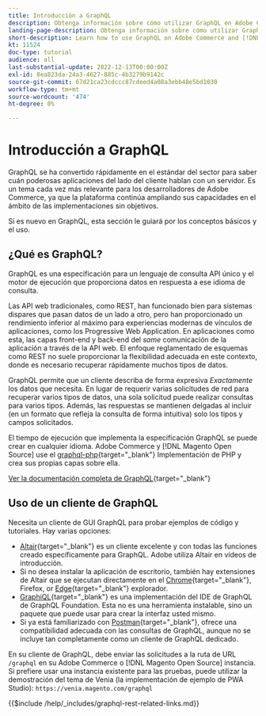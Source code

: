 ```yaml
---
title: Introducción a GraphQL
description: Obtenga información sobre cómo utilizar GraphQL en Adobe Commerce y [!DNL Magento Open Source]. Uso de llamadas de GET y POST de GraphQL para Adobe Commerce y [!DNL Magento Open Source].
landing-page-description: Obtenga información sobre cómo utilizar GraphQL en Adobe Commerce y [!DNL Magento Open Source]. Uso de llamadas de GET y POST de GraphQL para Adobe Commerce y [!DNL Magento Open Source].
short-description: Learn how to use GraphQL on Adobe Commerce and [!DNL Magento Open Source]. Use GraphQL GET and POST calls for Adobe Commerce and [!DNL Magento Open Source].
kt: 11524
doc-type: tutorial
audience: all
last-substantial-update: 2022-12-13T00:00:00Z
exl-id: 8ea823da-24a3-4627-885c-4b3279b9142c
source-git-commit: 67d21ca23cdccc87cdeed4a08a3ebb48e5bd1030
workflow-type: tm+mt
source-wordcount: '474'
ht-degree: 0%

---
```


# Introducción a GraphQL

GraphQL se ha convertido rápidamente en el estándar del sector para saber cuán poderosas aplicaciones del lado del cliente hablan con un servidor. Es un tema cada vez más relevante para los desarrolladores de Adobe Commerce, ya que la plataforma continúa ampliando sus capacidades en el ámbito de las implementaciones sin objetivos.

Si es nuevo en GraphQL, esta sección le guiará por los conceptos básicos y el uso.

## ¿Qué es GraphQL?

GraphQL es una especificación para un lenguaje de consulta API único y el motor de ejecución que proporciona datos en respuesta a ese idioma de consulta.

Las API web tradicionales, como REST, han funcionado bien para sistemas dispares que pasan datos de un lado a otro, pero han proporcionado un rendimiento inferior al máximo para experiencias modernas de vínculos de aplicaciones, como los Progressive Web Application. En aplicaciones como esta, las capas front-end y back-end del _same_ comunicación de la aplicación a través de la API web. El enfoque reglamentado de esquemas como REST no suele proporcionar la flexibilidad adecuada en este contexto, donde es necesario recuperar rápidamente muchos tipos de datos.

GraphQL permite que un cliente describa de forma expresiva _Exactamente_ los datos que necesita. En lugar de requerir varias solicitudes de red para recuperar varios tipos de datos, una sola solicitud puede realizar consultas para varios tipos. Además, las respuestas se mantienen delgadas al incluir (en un formato que refleja la consulta de forma intuitiva) solo los tipos y campos solicitados.

El tiempo de ejecución que implementa la especificación GraphQL se puede crear en cualquier idioma. Adobe Commerce y [!DNL Magento Open Source] use el
[graphql-php](https://webonyx.github.io/graphql-php/){target="_blank"} Implementación de PHP y crea sus propias capas sobre ella.

[Ver la documentación completa de GraphQL](https://graphql.org/learn){target="_blank"}

## Uso de un cliente de GraphQL

Necesita un cliente de GUI GraphQL para probar ejemplos de código y tutoriales. Hay varias opciones:

* [Altair](https://altairgraphql.dev/){target="_blank"} es un cliente excelente y con todas las funciones creado específicamente para GraphQL. Adobe utiliza Altair en vídeos de introducción.
* Si no desea instalar la aplicación de escritorio, también hay extensiones de Altair que se ejecutan directamente en el
   [Chrome](https://chrome.google.com/webstore/detail/altair-graphql-client/flnheeellpciglgpaodhkhmapeljopja){target="_blank"}, Firefox, or [Edge](https://microsoftedge.microsoft.com/addons/detail/altair-graphql-client/kpggioiimijgcalmnfnalgglgooonopa){target="_blank"} explorador.
* [GraphiQL](https://github.com/graphql/graphiql/tree/main/packages/graphiql){target="_blank"} es una implementación del IDE de GraphQL de GraphQL Foundation. Esta no es una herramienta instalable, sino un paquete que puede usar para crear la interfaz usted mismo.
* Si ya está familiarizado con [Postman](https://www.postman.com/){target="_blank"}, ofrece una compatibilidad adecuada con las consultas de GraphQL, aunque no se incluye tan completamente como un cliente de GraphQL dedicado.

En su cliente de GraphQL, debe enviar las solicitudes a la ruta de URL `/graphql` en su Adobe Commerce o [!DNL Magento Open Source] instancia. Si prefiere usar una instancia existente para las pruebas, puede utilizar la demostración del tema de Venia (la implementación de ejemplo de PWA Studio): `https://venia.magento.com/graphql`

{{$include /help/_includes/graphql-rest-related-links.md}}
